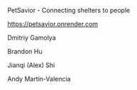 PetSavior - Connecting shelters to people

https://petsavior.onrender.com

Dmitriy Gamolya

Brandon Hu

Jianqi (Alex) Shi

Andy Martin-Valencia
